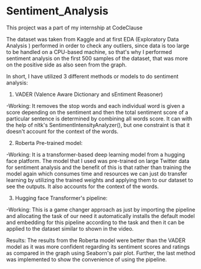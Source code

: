 # Sentiment_Analysis

This project was a part of my internship at CodeClause

The dataset was taken from Kaggle and at first EDA (Exploratory Data Analysis ) performed in order to check any outliers, since data is too large to be handled on a CPU-based machine, so that's why I performed sentiment analysis on the first 500 samples of the dataset, that was more on the positive side as also seen from the graph. 


In short, I have utilized 3 different methods or models to do sentiment analysis:


1.  VADER (Valence Aware Dictionary and sEntiment Reasoner)


-Working: It removes the stop words and each individual word is given a score depending on the sentiment and then the total sentiment score of a particular sentence is determined by combining all words score. It can with the help of nltk's SentimentIntensityAnalyzer(), but one constraint is that it doesn't account for the context of the words.


2.  Roberta Pre-trained model:


-Working: It is a transformer-based deep learning model from a hugging face platform. The model that I used was pre-trained on large Twitter data for sentiment analysis and the benefit of this is that rather than training the model again which consumes time and resources we can just do transfer learning by utilizing the trained weights and applying them to our dataset to see the outputs. It also accounts for the context of the words.


3. Hugging face Transformer's pipeline:


-Working: This is a game changer approach as just by importing the pipeline and allocating the task of our need it automatically installs the default model and embedding for this pipeline according to the task and then it can be applied to the dataset similar to shown in the video.


Results: The results from the Roberta model were better than the VADER model as it was more confident regarding its sentiment scores and ratings as compared in the graph using Seaborn's pair plot. Further, the last method was implemented to show the convenience of using the pipeline.
